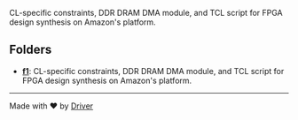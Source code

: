 <!--------------------------------------------------------------------------------->
<!-- IMPORTANT: This file is auto-generated by Driver (https://driver.ai). -------->
<!-- Manual edits may be overwritten on future commits. --------------------------->
<!--------------------------------------------------------------------------------->

CL-specific constraints, DDR DRAM DMA module, and TCL script for FPGA design synthesis on Amazon's platform.

## Folders
- **[f1](f1/README.md)**: CL-specific constraints, DDR DRAM DMA module, and TCL script for FPGA design synthesis on Amazon's platform.


---
Made with ❤️ by [Driver](https://www.driver.ai/)